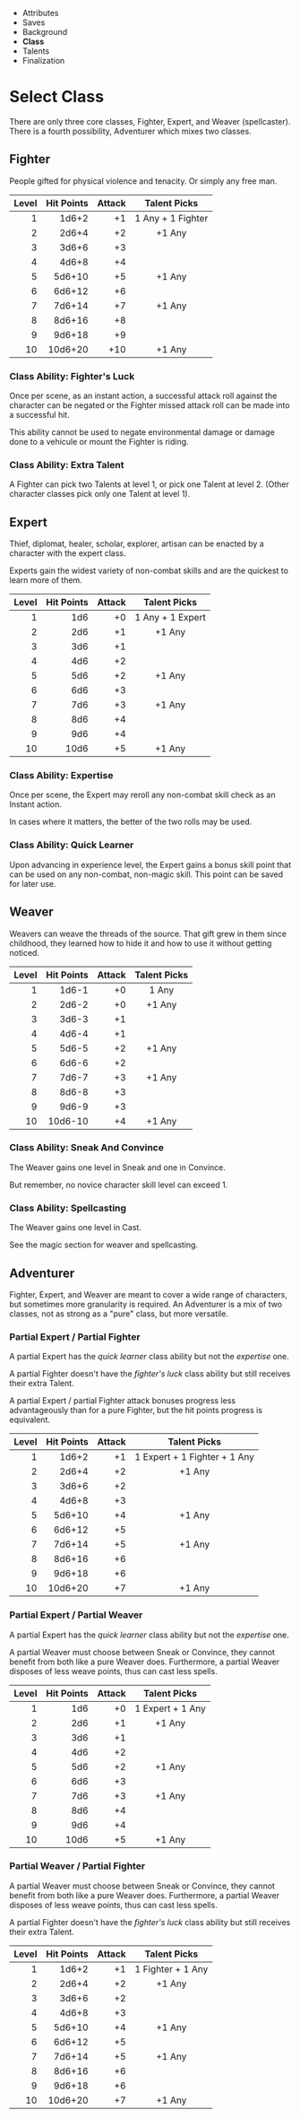 
<!-- .margin.compass -->
* Attributes
* Saves
* Background
* **Class**
* Talents
* Finalization


# Select Class

There are only three core classes, Fighter, Expert, and Weaver (spellcaster). There is a fourth possibility, Adventurer which mixes two classes.


## Fighter

People gifted for physical violence and tenacity. Or simply any free man.

| Level | Hit Points | Attack | Talent Picks      |
|------:|-----------:|-------:|:-----------------:|
|     1 |      1d6+2 |     +1 | 1 Any + 1 Fighter |
|     2 |      2d6+4 |     +2 | +1 Any            |
|     3 |      3d6+6 |     +3 |                   |
|     4 |      4d6+8 |     +4 |                   |
|     5 |     5d6+10 |     +5 | +1 Any            |
|     6 |     6d6+12 |     +6 |                   |
|     7 |     7d6+14 |     +7 | +1 Any            |
|     8 |     8d6+16 |     +8 |                   |
|     9 |     9d6+18 |     +9 |                   |
|    10 |    10d6+20 |    +10 | +1 Any            |

### Class Ability: Fighter's Luck

Once per scene, as an instant action, a successful attack roll against the character can be negated or the Fighter missed attack roll can be made into a successful hit.

This ability cannot be used to negate environmental damage or damage done to a vehicule or mount the Fighter is riding.

### Class Ability: Extra Talent

A Fighter can pick two Talents at level 1, or pick one Talent at level 2. (Other character classes pick only one Talent at level 1).


## Expert

Thief, diplomat, healer, scholar, explorer, artisan can be enacted by a character with the expert class.

Experts gain the widest variety of non-combat skills and are the quickest to learn more of them.

| Level | Hit Points | Attack | Talent Picks     |
|------:|-----------:|-------:|:----------------:|
|     1 |        1d6 |     +0 | 1 Any + 1 Expert |
|     2 |        2d6 |     +1 | +1 Any           |
|     3 |        3d6 |     +1 |                  |
|     4 |        4d6 |     +2 |                  |
|     5 |        5d6 |     +2 | +1 Any           |
|     6 |        6d6 |     +3 |                  |
|     7 |        7d6 |     +3 | +1 Any           |
|     8 |        8d6 |     +4 |                  |
|     9 |        9d6 |     +4 |                  |
|    10 |       10d6 |     +5 | +1 Any           |

### Class Ability: Expertise

Once per scene, the Expert may reroll any non-combat skill check as an Instant action.

In cases where it matters, the better of the two rolls may be used.

### Class Ability: Quick Learner

Upon advancing in experience level, the Expert gains a bonus skill point that can be used on any non-combat, non-magic skill. This point can be saved for later use.


## Weaver

Weavers can weave the threads of the source. That gift grew in them since childhood, they learned how to hide it and how to use it without getting noticed.

| Level | Hit Points | Attack | Talent Picks |
|------:|-----------:|-------:|:------------:|
|     1 |      1d6-1 |     +0 | 1 Any        |
|     2 |      2d6-2 |     +0 | +1 Any       |
|     3 |      3d6-3 |     +1 |              |
|     4 |      4d6-4 |     +1 |              |
|     5 |      5d6-5 |     +2 | +1 Any       |
|     6 |      6d6-6 |     +2 |              |
|     7 |      7d6-7 |     +3 | +1 Any       |
|     8 |      8d6-8 |     +3 |              |
|     9 |      9d6-9 |     +3 |              |
|    10 |    10d6-10 |     +4 | +1 Any       |

### Class Ability: Sneak And Convince

The Weaver gains one level in Sneak and one in Convince.

But remember, no novice character skill level can exceed 1.

### Class Ability: Spellcasting

The Weaver gains one level in Cast.

See the magic section for weaver and spellcasting.


## Adventurer

Fighter, Expert, and Weaver are meant to cover a wide range of characters, but sometimes more granularity is required. An Adventurer is a mix of two classes, not as strong as a "pure" class, but more versatile.

### Partial Expert / Partial Fighter

A partial Expert has the _quick learner_ class ability but not the _expertise_ one.

A partial Fighter doesn't have the _fighter's luck_ class ability but still receives their extra Talent.

A partial Expert / partial Fighter attack bonuses progress less advantageously than for a pure Fighter, but the hit points progress is equivalent.

| Level | Hit Points | Attack | Talent Picks                 |
|------:|-----------:|-------:|:----------------------------:|
|     1 |      1d6+2 |     +1 | 1 Expert + 1 Fighter + 1 Any |
|     2 |      2d6+4 |     +2 | +1 Any                       |
|     3 |      3d6+6 |     +2 |                              |
|     4 |      4d6+8 |     +3 |                              |
|     5 |     5d6+10 |     +4 | +1 Any                       |
|     6 |     6d6+12 |     +5 |                              |
|     7 |     7d6+14 |     +5 | +1 Any                       |
|     8 |     8d6+16 |     +6 |                              |
|     9 |     9d6+18 |     +6 |                              |
|    10 |    10d6+20 |     +7 | +1 Any                       |

### Partial Expert / Partial Weaver

A partial Expert has the _quick learner_ class ability but not the _expertise_ one.

A partial Weaver must choose between Sneak or Convince, they cannot benefit from both like a pure Weaver does. Furthermore, a partial Weaver disposes of less weave points, thus can cast less spells.

| Level | Hit Points | Attack | Talent Picks     |
|------:|-----------:|-------:|:----------------:|
|     1 |        1d6 |     +0 | 1 Expert + 1 Any |
|     2 |        2d6 |     +1 | +1 Any           |
|     3 |        3d6 |     +1 |                  |
|     4 |        4d6 |     +2 |                  |
|     5 |        5d6 |     +2 | +1 Any           |
|     6 |        6d6 |     +3 |                  |
|     7 |        7d6 |     +3 | +1 Any           |
|     8 |        8d6 |     +4 |                  |
|     9 |        9d6 |     +4 |                  |
|    10 |       10d6 |     +5 | +1 Any           |

### Partial Weaver / Partial Fighter

A partial Weaver must choose between Sneak or Convince, they cannot benefit from both like a pure Weaver does. Furthermore, a partial Weaver disposes of less weave points, thus can cast less spells.

A partial Fighter doesn't have the _fighter's luck_ class ability but still receives their extra Talent.

| Level | Hit Points | Attack | Talent Picks      |
|------:|-----------:|-------:|:-----------------:|
|     1 |      1d6+2 |     +1 | 1 Fighter + 1 Any |
|     2 |      2d6+4 |     +2 | +1 Any            |
|     3 |      3d6+6 |     +2 |                   |
|     4 |      4d6+8 |     +3 |                   |
|     5 |     5d6+10 |     +4 | +1 Any            |
|     6 |     6d6+12 |     +5 |                   |
|     7 |     7d6+14 |     +5 | +1 Any            |
|     8 |     8d6+16 |     +6 |                   |
|     9 |     9d6+18 |     +6 |                   |
|    10 |    10d6+20 |     +7 | +1 Any            |

